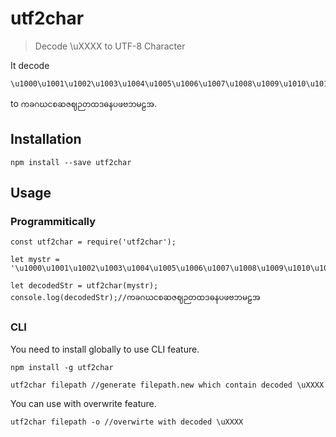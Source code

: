 # utf2char
> Decode \uXXXX to UTF-8 Character

It decode
```
\u1000\u1001\u1002\u1003\u1004\u1005\u1006\u1007\u1008\u1009\u1010\u1011\u1012\u1013\u1014\u1015\u1016\u1017\u1018\u1019\u1020\u1021
```
to `ကခဂဃငစဆဇဈဉတထဒဓနပဖဗဘမဠအ`.

## Installation
```
npm install --save utf2char
```

## Usage
### Programmitically
```
const utf2char = require('utf2char');

let mystr = '\u1000\u1001\u1002\u1003\u1004\u1005\u1006\u1007\u1008\u1009\u1010\u1011\u1012\u1013\u1014\u1015\u1016\u1017\u1018\u1019\u1020\u1021';

let decodedStr = utf2char(mystr);
console.log(decodedStr);//ကခဂဃငစဆဇဈဉတထဒဓနပဖဗဘမဠအ
```

### CLI
You need to install globally to use CLI feature.
```
npm install -g utf2char
```

```
utf2char filepath //generate filepath.new which contain decoded \uXXXX
```

You can use with overwrite feature.
```
utf2char filepath -o //overwirte with decoded \uXXXX
```
